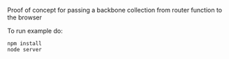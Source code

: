Proof of concept for passing a backbone collection from router function to the browser

To run example do:

	npm install
	node server